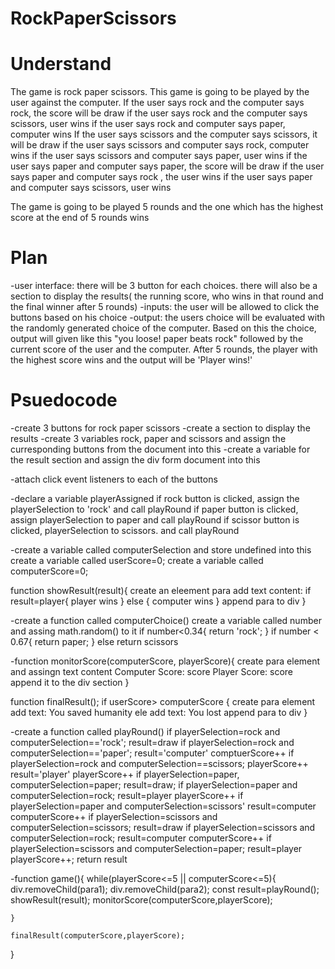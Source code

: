 # RockPaperScissors

# Understand

The game is rock paper scissors. This game is going to be played by the user against the computer. 
If the user says rock and the computer says rock, the score will be draw
if the user says rock and the computer says scissors, user wins
if the user says rock and computer says paper, computer wins
If the user says scissors and the computer says scissors, it will be draw
if the user says scissors and computer says rock, computer wins
if the user says scissors and computer says paper, user wins
if the user says paper and computer says paper, the score will be draw
if the user says paper and computer says rock , the user wins
if the user says paper and computer says scissors, user wins

The game is going to be played 5 rounds and the one which has the highest score at the end of 5 rounds wins

# Plan 

-user interface: there will be 3 button for each choices. there will also be a section to display the results( the 
running score, who wins in that round and the final winner after 5 rounds)
-inputs: the user will be allowed to click the buttons based on his choice
-output: the users choice will be evaluated with the randomly generated choice of the computer. Based on this the choice, output will 
         given like this "you loose! paper beats rock" followed by the current score of the user and the computer. After 5 rounds, the 
         player with the highest score wins and the output will be 'Player wins!'

# Psuedocode
-create 3 buttons for rock paper scissors
-create a section to display the results
-create 3 variables rock, paper and scissors and assign the curresponding buttons from the document into this
-create a variable for the result section and assign the div form document into this

-attach click event listeners to each of the buttons

-declare a variable playerAssigned
    if rock button is clicked, assign the playerSelection to 'rock' and call playRound
    if paper button is clicked, assign playerSelection to paper and call playRound
    if scissor button is clicked, playerSelection to scissors. and call playRound

-create a variable called computerSelection and store undefined into this
 create a variable called userScore=0;
 create a variable called computerScore=0;


 function showResult(result){
    create an eleement para
    add text content: if result=player{
        player wins
    }
    else {
        computer wins
    }
    append para to div
}

-create a function called computerChoice()
    create a variable called number and assing math.random() to it
    if number<0.34{
        return 'rock';
    }
    if number < 0.67{
        return paper;
    }
    else return scissors

-function monitorScore(computerScore, playerScore){
    create para element and assingn text content 
        Computer Score: score  Player Score: score
    append it to the div section
}

function finalResult();
    if userScore> computerScore {
        create para element
            add text: You saved humanity
        ele 
            add text: You lost
        append para to div
    }
        


-create a function called playRound() 
        if playerSelection=rock and computerSelection=='rock'; 
            result=draw
        if playerSelection=rock and computerSelection=='paper'; 
            result='computer' comptuerScore++
        if playerSelection=rock and computerSelection==scissors; playerScore++
            result='player' playerScore++
        if playerSelection=paper, computerSelection=paper; 
            result=draw;
        if playerSelection=paper and computerSelection=rock; 
            result=player playerScore++
        if playerSelection=paper and computerSelection=scissors' 
            result=computer computerScore++
        if playerSelection=scissors and computerSelection=scissors; 
            result=draw 
        if playerSelection=scissors and computerSelection=rock; 
            result=computer  computerScore++
        if playerSelection=scissors and computerSelection=paper; 
            result=player playerScore++;
        return result


-function game(){
    while(playerScore<=5 || computerScore<=5){
        div.removeChild(para1);
        div.removeChild(para2);
        const result=playRound();
        showResult(result);
        monitorScore(computerScore,playerScore);
        
    }
    
    finalResult(computerScore,playerScore);
}




